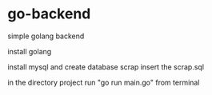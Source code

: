 # go-backend
simple golang backend

install golang

install mysql and create database scrap insert the scrap.sql

in the directory project run "go run main.go" from terminal


